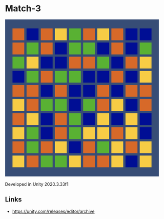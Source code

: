 # Match-3

![Match-3](/Match3.png?raw=true "Match-3")

Developed in Unity 2020.3.33f1

## Links
- https://unity.com/releases/editor/archive
